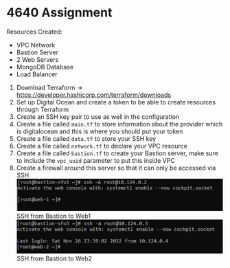 # 4640 Assignment 

Resources Created:
- VPC Network
- Bastion Server
- 2 Web Servers
- MongoDB Database
- Load Balancer

1) Download Terraform -> https://developer.hashicorp.com/terraform/downloads
2) Set up Digital Ocean and create a token to be able to create resources through Terraform
3) Create an SSH key pair to use as well in the configuration
4) Create a file called ```main.tf``` to store information about the provider which is digitalocean and this is where you should put your token
5) Create a file called ```data.tf``` to store your SSH key
6) Create a file called ```network.tf``` to declare your VPC resource
7) Create a file called ```bastion.tf``` to create your Bastion server, make sure to include the ```vpc_uuid``` parameter to put this inside VPC
8) Create a firewall around this server so that it can only be accessed via SSH
![alt text](screenshots/ssh_web1.png)
SSH from Bastion to Web1
![alt text](screenshots/ssh_web2.png)
SSH from Bastion to Web2
